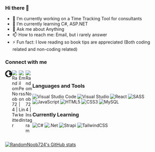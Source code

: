 ### Hi there 👋
- 🔭 I’m currently working on a Time Tracking Tool for consultants
- 🌱 I’m currently learning C#, ASP.NET
- 💬 Ask me about Anything
- 📫 How to reach me: Email, but i rarely answer
- ⚡ Fun fact: I love reading so book tips are appreciated (Both coding related and non-coding related)

### Connect with me
[<img align="left" alt="randomnoobcodes.com" width="22px" src="https://raw.githubusercontent.com/iconic/open-iconic/master/svg/globe.svg" />][website]
[<img align="left" alt="RandomNoob724 | Twitter" width="22px" src="https://cdn.jsdelivr.net/npm/simple-icons@v3/icons/twitter.svg" />][twitter]
[<img align="left" alt="Emil Persson | LinkedIn" width="22px" src="https://cdn.jsdelivr.net/npm/simple-icons@v3/icons/linkedin.svg" />][linkedin]
[<img align="left" alt="RandomNoob724 | Instagram" width="22px" src="https://cdn.jsdelivr.net/npm/simple-icons@v3/icons/instagram.svg" />][instagram]
<br/>

### Languages and Tools
![Visual Studio Code](https://img.shields.io/badge/Visual%20Studio%20Code-0078d7.svg?style=for-the-badge&logo=visual-studio-code&logoColor=white)
![Visual Studio](https://img.shields.io/badge/Visual%20Studio-5C2D91.svg?style=for-the-badge&logo=visual-studio&logoColor=white)
![React](https://img.shields.io/badge/react-%2320232a.svg?style=for-the-badge&logo=react&logoColor=%2361DAFB)
![SASS](https://img.shields.io/badge/SASS-hotpink.svg?style=for-the-badge&logo=SASS&logoColor=white)
![JavaScript](https://img.shields.io/badge/javascript-%23323330.svg?style=for-the-badge&logo=javascript&logoColor=%23F7DF1E)
![HTML5](https://img.shields.io/badge/html5-%23E34F26.svg?style=for-the-badge&logo=html5&logoColor=white)
![CSS3](https://img.shields.io/badge/css3-%231572B6.svg?style=for-the-badge&logo=css3&logoColor=white)
![MySQL](https://img.shields.io/badge/mysql-%2300f.svg?style=for-the-badge&logo=mysql&logoColor=white)

### Currently Learning
![C#](https://img.shields.io/badge/c%23-%23239120.svg?style=for-the-badge&logo=c-sharp&logoColor=white)
![.Net](https://img.shields.io/badge/.NET-5C2D91?style=for-the-badge&logo=.net&logoColor=white)
![Strapi](https://img.shields.io/badge/strapi-%232E7EEA.svg?style=for-the-badge&logo=strapi&logoColor=white)
![TailwindCSS](https://img.shields.io/badge/tailwindcss-%2338B2AC.svg?style=for-the-badge&logo=tailwind-css&logoColor=white)

<br/>

[instagram]: https://www.instagram.com/randomnoob724/
[website]: https://randomnoobcodes.com
[linkedin]: https://www.linkedin.com/in/emil-persson-aa5a17157/
[twitter]: https://twitter.com/RandomNoob724

[![RandomNoob724's GitHub stats](https://github-readme-stats.vercel.app/api?username=RandomNoob724&show_icons=true&theme=merko)](https://github.com/anuraghazra/github-readme-stats)

<!--**RandomNoob724/RandomNoob724** is a ✨ _special_ ✨ repository because its `README.md` (this file) appears on your GitHub profile.

Here are some ideas to get you started:

- 🔭 I’m currently working on ...
- 🌱 I’m currently learning ...
- 👯 I’m looking to collaborate on ...
- 🤔 I’m looking for help with ...
- 💬 Ask me about ...
- 📫 How to reach me: ...
- 😄 Pronouns: ...
- ⚡ Fun fact: ...
-->
